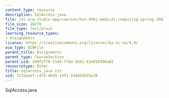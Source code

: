 ```yaml
---
content_type: resource
description: SqlAccess.java
file: /ol-ocw-studio-app/courses/hst-950j-medical-computing-spring-2003/727aeaefc472db3914f1144d592d3e39_sqlaccess_java.txt
file_size: 10270
file_type: text/plain
learning_resource_types:
- Assignments
license: https://creativecommons.org/licenses/by-nc-sa/4.0/
ocw_type: OCWFile
parent_title: Assignments
parent_type: CourseSection
parent_uid: 2d9f2f76-21e8-ff6d-9341-63a018380a82
resourcetype: Other
title: sqlaccess_java.txt
uid: 727aeaef-c472-db39-14f1-144d592d3e39
---
```

SqlAccess.java